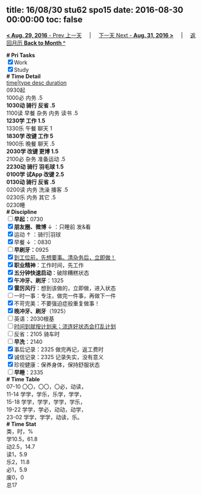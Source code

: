 title: 16/08/30 stu62 spo15
date: 2016-08-30 00:00:00
toc: false
---
[**< Aug. 29, 2016** - Prev 上一天](/lifelogs/2016/08/d29.html) &nbsp; &nbsp; | &nbsp; &nbsp; [下一天 Next - **Aug. 31, 2016 >**](/lifelogs/2016/08/d31.html) &nbsp; &nbsp; |  &nbsp; &nbsp; [返回月历 **Back to Month ^**](/lifelogs/2016/08/index.html)
<br/><div><b># Pri Tasks</b></div><div><input checked="true" type="checkbox"/>Work</div><div><input checked="true" type="checkbox"/>Study</div><div><b># Time Detail</b></div><div><u>time|type desc duration</u></div><div>0930起</div><div>1000必 内务 .5</div><div><b>1030动 骑行 反省 .5</b></div><div>1100读 早餐 杂务 内务 读书 .5</div><div><b>1230学 工作 1.5</b></div><div>1330乐 午餐 聊天 1</div><div><b>1830学 改键 工作 5</b></div><div>1900乐 晚餐 聊天 .5</div><div><b>2030学 改键 更博 1.5</b></div><div>2100必 杂务 准备运动 .5</div><div><b>2230动 骑行 羽毛球 1.5</b></div><div><b>0100学 试App 改键 2.5</b></div><div><b>0130动 骑行 反省 .5</b></div><div>0200读 内务 洗澡 播客 .5</div><div>0230乐 内务 其它 .5</div><div>0230睡</div><div><b># Discipline</b></div><div><b><input type="checkbox"/></b><b>早起：</b>0730</div><div><b><input checked="true" type="checkbox"/></b><b>朋友圈、微博</b> ↓ ：只睡前 发&amp;看</div><div><input checked="true" type="checkbox"/>运动 ↑ ：骑行|羽球</div><div><input checked="true" type="checkbox"/>早餐 ↓ ：0830</div><div><b><input type="checkbox"/></b><b>早刷牙：</b>0925</div><div><input checked="true" type="checkbox"/><u>到工位前，先想要事。清杂务后，立即做！</u></div><div><input checked="true" type="checkbox"/><b>职业精神</b>：工作时间，先工作</div><div><input checked="true" type="checkbox"/><b>五分钟快速启动</b>：破除糟糕状态</div><div><input checked="true" type="checkbox"/><b>午冲牙、刷牙</b>：1325</div><div><input checked="true" type="checkbox"/><b>雷厉风行</b>：想到该做的，立即做，进入状态</div><div><input type="checkbox"/>一时一事：专注，做完一件事，再做下一件</div><div><input checked="true" type="checkbox"/>不苛完美：不要强迫症般重复做事！</div><div><b><input checked="true" type="checkbox"/></b><b>晚冲牙、刷牙</b>（1925）</div><div><input type="checkbox"/>英语：2030根基</div><div><u><input type="checkbox"/></u><u>时间到就按计划来；流连好状态会打乱计划</u></div><div><input type="checkbox"/>反省：2105 骑车时</div><div><input type="checkbox"/><b>早洗</b>：2140</div><div><input checked="true" type="checkbox"/>事后记录：2325 做完再记，返工费时</div><div><input checked="true" type="checkbox"/>诚信记录：2325 记录失实，没有意义</div><div><input checked="true" type="checkbox"/>珍视健康：保养身体，保持舒服状态</div><div><input type="checkbox"/><b>早睡</b>：2335</div><div><b># Time Table</b></div><div>07-10 〇〇，〇〇，〇必，动读，</div><div>11-14 学学，学乐，乐学，学学，</div><div>15-18 学学，学学，学学，学乐，</div><div>19-22 学学，学必，动动，动学，</div><div>23-02 学学，学学，动读，乐。</div><div><b># Time Stat</b></div><div>类，时，%</div><div>学10.5，61.8</div><div>动2.5，14.7</div><div>读1，5.9</div><div>乐2，11.8</div><div>必1，5.9</div><div>废0，0</div><div>总17</div>